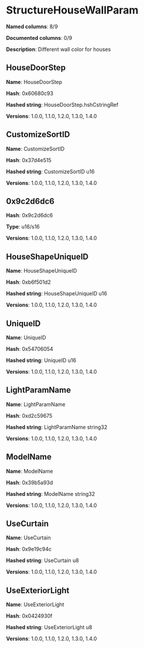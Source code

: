 # StructureHouseWallParam
**Named columns**: 8/9

**Documented columns**: 0/9

**Description**: Different wall color for houses
## HouseDoorStep

**Name**: HouseDoorStep

**Hash**: 0x60680c93

**Hashed string**: HouseDoorStep.hshCstringRef

**Versions**: 1.0.0, 1.1.0, 1.2.0, 1.3.0, 1.4.0

## CustomizeSortID

**Name**: CustomizeSortID

**Hash**: 0x37d4e515

**Hashed string**: CustomizeSortID u16

**Versions**: 1.0.0, 1.1.0, 1.2.0, 1.3.0, 1.4.0

## 0x9c2d6dc6

**Hash**: 0x9c2d6dc6

**Type**: u16/s16

**Versions**: 1.0.0, 1.1.0, 1.2.0, 1.3.0, 1.4.0

## HouseShapeUniqueID

**Name**: HouseShapeUniqueID

**Hash**: 0xb6f501d2

**Hashed string**: HouseShapeUniqueID u16

**Versions**: 1.0.0, 1.1.0, 1.2.0, 1.3.0, 1.4.0

## UniqueID

**Name**: UniqueID

**Hash**: 0x54706054

**Hashed string**: UniqueID u16

**Versions**: 1.0.0, 1.1.0, 1.2.0, 1.3.0, 1.4.0

## LightParamName

**Name**: LightParamName

**Hash**: 0xd2c59675

**Hashed string**: LightParamName string32

**Versions**: 1.0.0, 1.1.0, 1.2.0, 1.3.0, 1.4.0

## ModelName

**Name**: ModelName

**Hash**: 0x39b5a93d

**Hashed string**: ModelName string32

**Versions**: 1.0.0, 1.1.0, 1.2.0, 1.3.0, 1.4.0

## UseCurtain

**Name**: UseCurtain

**Hash**: 0x9e19c94c

**Hashed string**: UseCurtain u8

**Versions**: 1.0.0, 1.1.0, 1.2.0, 1.3.0, 1.4.0

## UseExteriorLight

**Name**: UseExteriorLight

**Hash**: 0x0424930f

**Hashed string**: UseExteriorLight u8

**Versions**: 1.0.0, 1.1.0, 1.2.0, 1.3.0, 1.4.0

